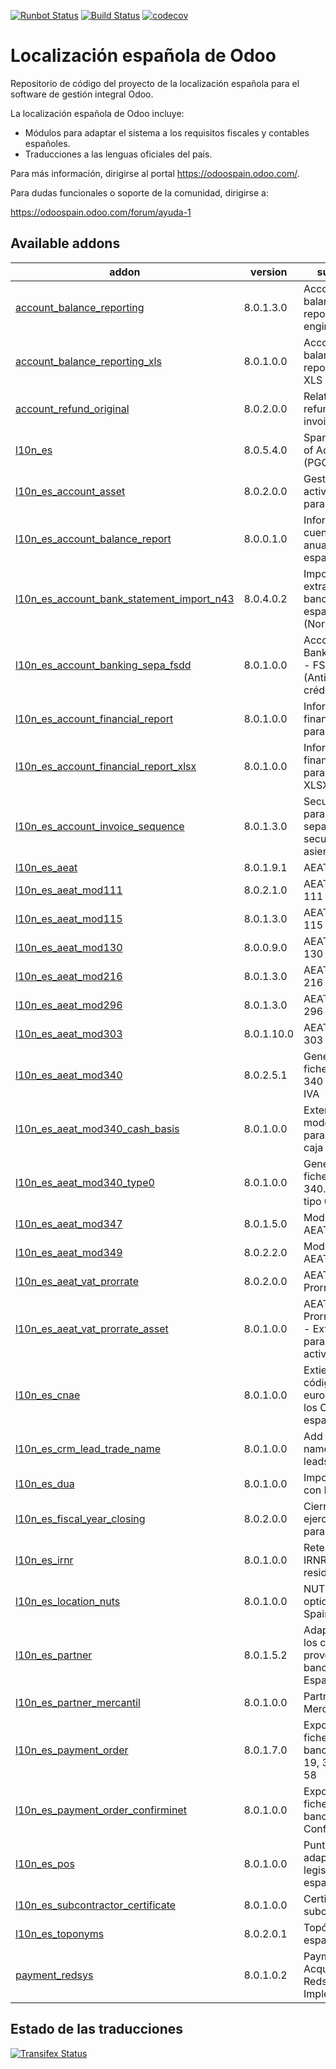 [![Runbot Status](https://runbot.odoo-community.org/runbot/badge/flat/189/8.0.svg)](https://runbot.odoo-community.org/runbot/repo/github-com-oca-l10n-spain-189)
[![Build Status](https://travis-ci.org/OCA/l10n-spain.svg?branch=8.0)](https://travis-ci.org/OCA/l10n-spain)
[![codecov](https://codecov.io/gh/OCA/l10n-spain/branch/8.0/graph/badge.svg)](https://codecov.io/gh/OCA/l10n-spain)

Localización española de Odoo
=============================

Repositorio de código del proyecto de la localización española para el software
de gestión integral Odoo.

La localización española de Odoo incluye:

* Módulos para adaptar el sistema a los requisitos fiscales y contables
  españoles.
* Traducciones a las lenguas oficiales del país.

Para más información, dirigirse al portal https://odoospain.odoo.com/.

Para dudas funcionales o soporte de la comunidad, dirigirse a:

https://odoospain.odoo.com/forum/ayuda-1

[//]: # (addons)

Available addons
----------------
addon | version | summary
--- | --- | ---
[account_balance_reporting](account_balance_reporting/) | 8.0.1.3.0 | Account balance reporting engine
[account_balance_reporting_xls](account_balance_reporting_xls/) | 8.0.1.0.0 | Account balance reporting to XLS
[account_refund_original](account_refund_original/) | 8.0.2.0.0 | Relationship refund - origin invoice
[l10n_es](l10n_es/) | 8.0.5.4.0 | Spanish Charts of Accounts (PGCE 2008)
[l10n_es_account_asset](l10n_es_account_asset/) | 8.0.2.0.0 | Gestión de activos fijos para España
[l10n_es_account_balance_report](l10n_es_account_balance_report/) | 8.0.0.1.0 | Informes de cuentas anuales españoles
[l10n_es_account_bank_statement_import_n43](l10n_es_account_bank_statement_import_n43/) | 8.0.4.0.2 | Importación de extractos bancarios españoles (Norma 43)
[l10n_es_account_banking_sepa_fsdd](l10n_es_account_banking_sepa_fsdd/) | 8.0.1.0.0 | Account Banking Sepa - FSDD (Anticipos de crédito)
[l10n_es_account_financial_report](l10n_es_account_financial_report/) | 8.0.1.0.0 | Informes financieros para España
[l10n_es_account_financial_report_xlsx](l10n_es_account_financial_report_xlsx/) | 8.0.1.0.0 | Informes financieros para España XLSX
[l10n_es_account_invoice_sequence](l10n_es_account_invoice_sequence/) | 8.0.1.3.0 | Secuencia para facturas separada de la secuencia de asientos
[l10n_es_aeat](l10n_es_aeat/) | 8.0.1.9.1 | AEAT Base
[l10n_es_aeat_mod111](l10n_es_aeat_mod111/) | 8.0.2.1.0 | AEAT modelo 111
[l10n_es_aeat_mod115](l10n_es_aeat_mod115/) | 8.0.1.3.0 | AEAT modelo 115
[l10n_es_aeat_mod130](l10n_es_aeat_mod130/) | 8.0.0.9.0 | AEAT modelo 130
[l10n_es_aeat_mod216](l10n_es_aeat_mod216/) | 8.0.1.3.0 | AEAT modelo 216
[l10n_es_aeat_mod296](l10n_es_aeat_mod296/) | 8.0.1.3.0 | AEAT modelo 296
[l10n_es_aeat_mod303](l10n_es_aeat_mod303/) | 8.0.1.10.0 | AEAT modelo 303
[l10n_es_aeat_mod340](l10n_es_aeat_mod340/) | 8.0.2.5.1 | Generación de fichero modelo 340 y libro de IVA
[l10n_es_aeat_mod340_cash_basis](l10n_es_aeat_mod340_cash_basis/) | 8.0.1.0.0 | Extensión del modelo 340 para criterio de caja
[l10n_es_aeat_mod340_type0](l10n_es_aeat_mod340_type0/) | 8.0.1.0.0 | Generación de fichero modelo 340. Registro tipo 0
[l10n_es_aeat_mod347](l10n_es_aeat_mod347/) | 8.0.1.5.0 | Modelo 347 AEAT
[l10n_es_aeat_mod349](l10n_es_aeat_mod349/) | 8.0.2.2.0 | Modelo 349 AEAT
[l10n_es_aeat_vat_prorrate](l10n_es_aeat_vat_prorrate/) | 8.0.2.0.0 | AEAT - Prorrata de IVA
[l10n_es_aeat_vat_prorrate_asset](l10n_es_aeat_vat_prorrate_asset/) | 8.0.1.0.0 | AEAT - Prorrata de IVA - Extensión para los activos
[l10n_es_cnae](l10n_es_cnae/) | 8.0.1.0.0 | Extiende los códigos NACE europeos con los CNAE españoles
[l10n_es_crm_lead_trade_name](l10n_es_crm_lead_trade_name/) | 8.0.1.0.0 | Add trade name field to leads
[l10n_es_dua](l10n_es_dua/) | 8.0.1.0.0 | Importaciones con DUA
[l10n_es_fiscal_year_closing](l10n_es_fiscal_year_closing/) | 8.0.2.0.0 | Cierre de ejercicio fiscal para España
[l10n_es_irnr](l10n_es_irnr/) | 8.0.1.0.0 | Retenciones IRNR (No residentes)
[l10n_es_location_nuts](l10n_es_location_nuts/) | 8.0.1.0.0 | NUTS specific options for Spain
[l10n_es_partner](l10n_es_partner/) | 8.0.1.5.2 | Adaptación de los clientes, proveedores y bancos para España
[l10n_es_partner_mercantil](l10n_es_partner_mercantil/) | 8.0.1.0.0 | Partner Mercantil
[l10n_es_payment_order](l10n_es_payment_order/) | 8.0.1.7.0 | Exportación de ficheros bancarios CSB 19, 32, 34 y 58
[l10n_es_payment_order_confirminet](l10n_es_payment_order_confirminet/) | 8.0.1.0.0 | Exportación de fichero bancario Confirminet
[l10n_es_pos](l10n_es_pos/) | 8.0.1.0.0 | Punto de venta adaptado a la legislación española
[l10n_es_subcontractor_certificate](l10n_es_subcontractor_certificate/) | 8.0.1.0.0 | Certificado de subcontratista
[l10n_es_toponyms](l10n_es_toponyms/) | 8.0.2.0.1 | Topónimos españoles
[payment_redsys](payment_redsys/) | 8.0.1.0.2 | Payment Acquirer: Redsys Implementation

[//]: # (end addons)

Estado de las traducciones
--------------------------
[![Transifex Status](https://www.transifex.com/projects/p/OCA-l10n-spain-8-0/chart/image_png)](https://www.transifex.com/projects/p/OCA-l10n-spain-8-0)
